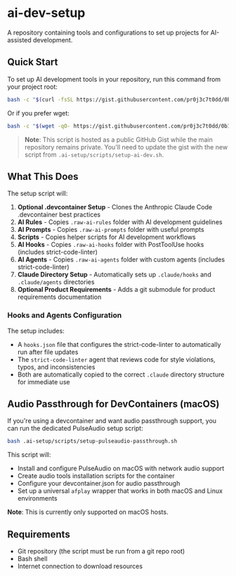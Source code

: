 # ai-dev-setup

A repository containing tools and configurations to set up projects for AI-assisted development.

## Quick Start

To set up AI development tools in your repository, run this command from your project root:

```bash
bash -c "$(curl -fsSL https://gist.githubusercontent.com/pr0j3c7t0dd/0b1d8d820e9357bae7ccc4938eba56e8/raw/setup-ai-dev.sh)"
```

Or if you prefer wget:

```bash
bash -c "$(wget -qO- https://gist.githubusercontent.com/pr0j3c7t0dd/0b1d8d820e9357bae7ccc4938eba56e8/raw/setup-ai-dev.sh)"
```

> **Note**: This script is hosted as a public GitHub Gist while the main repository remains private. You'll need to update the gist with the new script from `.ai-setup/scripts/setup-ai-dev.sh`.

## What This Does

The setup script will:

1. **Optional .devcontainer Setup** - Clones the Anthropic Claude Code .devcontainer best practices
2. **AI Rules** - Copies `.raw-ai-rules` folder with AI development guidelines
3. **AI Prompts** - Copies `.raw-ai-prompts` folder with useful prompts
4. **Scripts** - Copies helper scripts for AI development workflows
5. **AI Hooks** - Copies `.raw-ai-hooks` folder with PostToolUse hooks (includes strict-code-linter)
6. **AI Agents** - Copies `.raw-ai-agents` folder with custom agents (includes strict-code-linter)
7. **Claude Directory Setup** - Automatically sets up `.claude/hooks` and `.claude/agents` directories
8. **Optional Product Requirements** - Adds a git submodule for product requirements documentation

### Hooks and Agents Configuration

The setup includes:
- A `hooks.json` file that configures the strict-code-linter to automatically run after file updates
- The `strict-code-linter` agent that reviews code for style violations, typos, and inconsistencies
- Both are automatically copied to the correct `.claude` directory structure for immediate use

## Audio Passthrough for DevContainers (macOS)

If you're using a devcontainer and want audio passthrough support, you can run the dedicated PulseAudio setup script:

```bash
bash .ai-setup/scripts/setup-pulseaudio-passthrough.sh
```

This script will:
- Install and configure PulseAudio on macOS with network audio support
- Create audio tools installation scripts for the container
- Configure your devcontainer.json for audio passthrough
- Set up a universal `afplay` wrapper that works in both macOS and Linux environments

**Note**: This is currently only supported on macOS hosts.

## Requirements

- Git repository (the script must be run from a git repo root)
- Bash shell
- Internet connection to download resources
